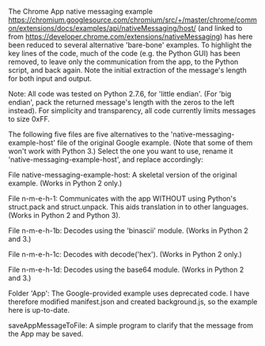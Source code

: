The Chrome App native messaging example https://chromium.googlesource.com/chromium/src/+/master/chrome/common/extensions/docs/examples/api/nativeMessaging/host/ 
(and linked to from https://developer.chrome.com/extensions/nativeMessaging) has here been reduced to several alternative  'bare-bone' examples.  To highlight the key lines of the code, much of the code (e.g. the Python GUI) has been removed, to leave only the communication from the app, to the Python script, 
and back again.  Note the initial extraction of the message's length for both input and output.  

Note: All code was tested on Python 2.7.6, for 'little endian'.  (For 'big endian', pack the returned message's length with the zeros to the left instead).  For simplicity and transparency, all code currently limits messages to size 0xFF.

The following five files are five alternatives to the 'native-messaging-example-host' file of the original Google example.  (Note that some of them won't work with Python 3.)  Select the one you want to use, 
rename it 'native-messaging-example-host', and replace accordingly:

File native-messaging-example-host:  A skeletal version of the original example.  (Works in Python 2 only.)  

File n-m-e-h-1:  Communicates with the app WITHOUT using Python's struct.pack and struct.unpack.  This aids translation in to other languages.  (Works in Python 2 and Python 3).

File n-m-e-h-1b: Decodes using the 'binascii' module.  (Works in Python 2 and 3.)

File n-m-e-h-1c: Decodes with decode('hex').  (Works in Python 2 only.)

File n-m-e-h-1d: Decodes using the base64 module.  (Works in Python 2 and 3.)



Folder 'App': The Google-provided example uses deprecated code.  I have therefore modified manifest.json and created background.js, so the example here is up-to-date.

saveAppMessageToFile: A simple program to clarify that the message from the App may be saved.
